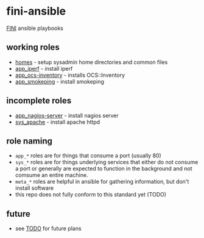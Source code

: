 # fini-ansible

[FINI](http://www.fini.net/) ansible playbooks

## working roles

* [homes](roles/homes) - setup sysadmin home directories and common files
* [app_iperf](roles/app_iperf) - install iperf
* [app_ocs-inventory](roles/app_ocs-inventory) - installs OCS::Inventory
* [app_smokeping](roles/app_smokeping) - install smokeping

## incomplete roles

* [app_nagios-server](roles/app_nagios-server) - install nagios server
* [sys_apache](roles/sys_apache) - install apache httpd

## role naming

* `app_*` roles are for things that consume a port (usually 80)
* `sys_*` roles are for things underlying services that either do not consume a port or generally are expected to function in the background and not comsume an entire machine.
* `meta_*` roles are helpful in ansible for gathering information, but don't install software
* this repo does not fully conform to this standard yet (TODO)

## future

* see [TODO](TODO.md) for future plans
